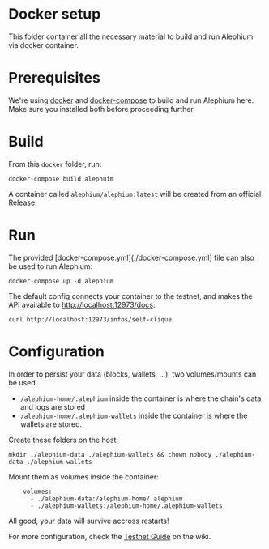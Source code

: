 Docker setup
====

This folder container all the necessary material to build and run Alephium via docker container.

# Prerequisites

We're using [docker](https://docs.docker.com/engine/) and [docker-compose](https://docs.docker.com/compose/) to build and run Alephium here.
Make sure you installed both before proceeding further.

# Build

From this `docker` folder, run:

```
docker-compose build alephuim
```

A container called `alephium/alephium:latest` will be created from an official [Release](https://github.com/alephium/alephium/releases).

# Run

The provided [docker-compose.yml](./docker-compose.yml] file can also be used to run Alephium:

```
docker-compose up -d alephium
```

The default config connects your container to the testnet, and makes the API available to [http://localhost:12973/docs](http://localhost:12973/docs):

```
curl http://localhost:12973/infos/self-clique
```

# Configuration

In order to persist your data (blocks, wallets, ...), two volumes/mounts can be used.

- `/alephium-home/.alephium` inside the container is where the chain's data and logs are stored
- `/alephium-home/.alephium-wallets` inside the container is where the wallets are stored.

Create these folders on the host:

```
mkdir ./alephium-data ./alephium-wallets && chown nobody ./alephium-data ./alephium-wallets
```

Mount them as volumes inside the container:

```
    volumes:
      - ./alephium-data:/alephium-home/.alephium
      - ./alephium-wallets:/alephium-home/.alephium-wallets
```

All good, your data will survive accross restarts!

For more configuration, check the [Testnet Guide](https://github.com/alephium/alephium/wiki/Testnet-Guide) on the wiki.
